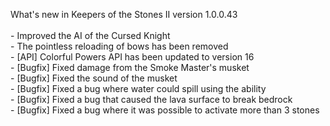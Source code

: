 What's new in Keepers of the Stones II version 1.0.0.43<br/>
<br />- Improved the AI of the Cursed Knight
<br />- The pointless reloading of bows has been removed
<br />- [API] Colorful Powers API has been updated to version 16
<br />- [Bugfix] Fixed damage from the Smoke Master's musket
<br />- [Bugfix] Fixed the sound of the musket
<br />- [Bugfix] Fixed a bug where water could spill using the ability
<br />- [Bugfix] Fixed a bug that caused the lava surface to break bedrock
<br />- [Bugfix] Fixed a bug where it was possible to activate more than 3 stones